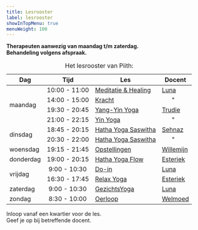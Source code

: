 ```yaml
---
title: Lesrooster
label: lesrooster
showInTopMenu: true
menuWeight: 100
---
```


<p><strong>Therapeuten aanwezig van maandag t/m zaterdag.<br />Behandeling volgens afspraak.</strong></p>
<table class="schedule"><caption>Het lesrooster van Piith:</caption>
<thead>
<tr>
<th class="day">Dag</th>
<th>Tijd</th>
<th>Les</th>
<th>Docent</th>
</tr>
</thead>
<tbody>
<tr>
<td class="day" rowspan="4">maandag</td>
<td><time>10:00</time> - <time>11:00</time></td>
<td><a href="/wie-doet-wat/luna-westerik/#meditatie-healing">Meditatie & Healing</a></td>
<td><a href="/wie-doet-wat/luna-westerik/">Luna</a></td>
</tr>
<tr>
<td><time>14:00</time> - <time>15:00</time></td>
<td><a href="/wie-doet-wat/luna-westerik/#kracht">Kracht</a></td>
<td>&nbsp;&nbsp;&nbsp;&nbsp;&nbsp;&nbsp;"</td>
</tr>
<tr>
<td><time>19:30</time> - <time>20:45</time></td>
<td><a href="/wie-doet-wat/trudie-van-luijnen-ligtvoet/">Yang-Yin Yoga</a></td>
<td><a href="/wie-doet-wat/trudie-van-luijnen-ligtvoet/">Trudie</a></td>
</tr>
<tr>
<td><time>21:00</time> - <time>22:15</time></td>
<td><a href="/wie-doet-wat/trudie-van-luijnen-ligtvoet/">Yin Yoga</a></td>
<td>&nbsp;&nbsp;&nbsp;&nbsp;&nbsp;&nbsp;"</td>
</tr>
<tr>
<td class="day" rowspan="2">dinsdag</td>
<td><time>18:45</time> - <time>20:15</time></td>
<td><a href="/wie-doet-wat/sehnaz-van-garderen/">Hatha Yoga Saswitha</a></td>
<td><a href="/wie-doet-wat/sehnaz-van-garderen/">Sehnaz</a></td>
</tr>
<tr>
<td><time>20:30</time> - <time>22:00</time></td>
<td><a href="/wie-doet-wat/sehnaz-van-garderen/">Hatha Yoga Saswitha</a></td>
<td>&nbsp; &nbsp; &nbsp; "</td>
</tr>
<tr>
<td class="day">woensdag</td>
<td><time>19:15</time> - <time>21:45</time></td>
<td><a href="/wie-doet-wat/willemijn-thiel/">Opstellingen</a></td>
<td><a href="/wie-doet-wat/willemijn-thiel/">Willemijn</a></td>
</tr>
<tr>
<td class="day">donderdag</td>
<td><time>19:00</time> - <time>20:15</time></td>
<td><a href="/wie-doet-wat/esteriek-de-heij/#hatha-yoga">Hatha Yoga Flow</a></td>
<td><a href="/wie-doet-wat/esteriek-de-heij/">Esteriek</a></td>
</tr>
<tr>
<td class="day" rowspan="2">vrijdag</td>
<td><time datetime="09:00">&nbsp;9:00</time> - <time>10:30</time></td>
<td><a href="/wie-doet-wat/luna-westerik/#do-in">Do-in</a></td>
<td><a href="/wie-doet-wat/luna-westerik/">Luna</a></td>
</tr>
<tr>
<td><time>16:30</time> - <time>17:45</time></td>
<td><a href="/wie-doet-wat/esteriek-de-heij/#relax-yoga">Relax Yoga</a></td>
<td><a href="/wie-doet-wat/esteriek-de-heij/">Esteriek</a></td>
</tr>
<tr>
<td class="day">zaterdag</td>
<td><time datetime="09:00">&nbsp;9:00</time> - <time>10:30</time></td>
<td><a href="/wie-doet-wat/luna-westerik/#gezichtsyoga">GezichtsYoga</a></td>
<td><a href="/wie-doet-wat/luna-westerik/">Luna</a></td>
</tr>
<tr>
<td class="day">zondag</td>
<td><time datetime="08:30">&nbsp;8:30</time> - <time datetime="09:30">10:00</time></td>
<td><a href="/wie-doet-wat/welmoed-arkenaar">Oerloop</a></td>
<td><a href="/wie-doet-wat/welmoed-arkenaar/">Welmoed</a></td>
</tr>
</tbody>
</table>
<p>Inloop vanaf een kwartier voor de les.<br />Geef je op bij betreffende docent.</p>
